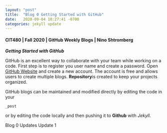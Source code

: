 ```yaml
---
layout: "post"
title:  "Blog 0 Getting Started with GitHub"
date:   2020-09-04 10:27:41 -0700
categories: jekyll update
---
```



####  CIT480 | Fall 2020 | GitHub Weekly Blogs | Nino Shtromberg

***Getting Started with GitHub***

GitHub is an excellent way to collaborate with your team while working on a code.
First step is to register you user name and create a password.
Open [GitHub Website](http://www.github.com "GitHub Website") and create a new account.
The account is free and allows users to create multiple blogs.
**Repository**is created to keep your projects organized.

GitHub blogs can be maintained and modified directly by editing the code in your

    _post

or by editing the code locally and then pushing it to **Github** with *Jekyll*.

Blog 0 Updates
Update 1
